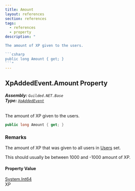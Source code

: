 ```yaml
---
title: Amount
layout: references
section: references
tags:
  - references
  - property
description: "

The amount of XP given to the users.

```csharp
public long Amount { get; }
```"
---
```


## XpAddedEvent.Amount Property
###### **Assembly:** `Guilded.NET.Base`<br/>**Type:** [`XpAddedEvent`](XpAddedEvent 'Guilded.NET.Base.Events.XpAddedEvent')

The amount of XP given to the users.

```csharp
public long Amount { get; }
```

### Remarks
  
The amount of XP that was given to all users in [Users](XpAddedEvent.Users 'Guilded.NET.Base.Events.XpAddedEvent.Users') set.  
  
This should usually be between 1000 and -1000 amount of XP.

#### Property Value
[System.Int64](https://docs.microsoft.com/en-us/dotnet/api/System.Int64 'System.Int64')  
XP